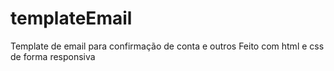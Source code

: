 # templateEmail
Template de email para confirmação de conta e outros
Feito com html e css de forma responsiva
